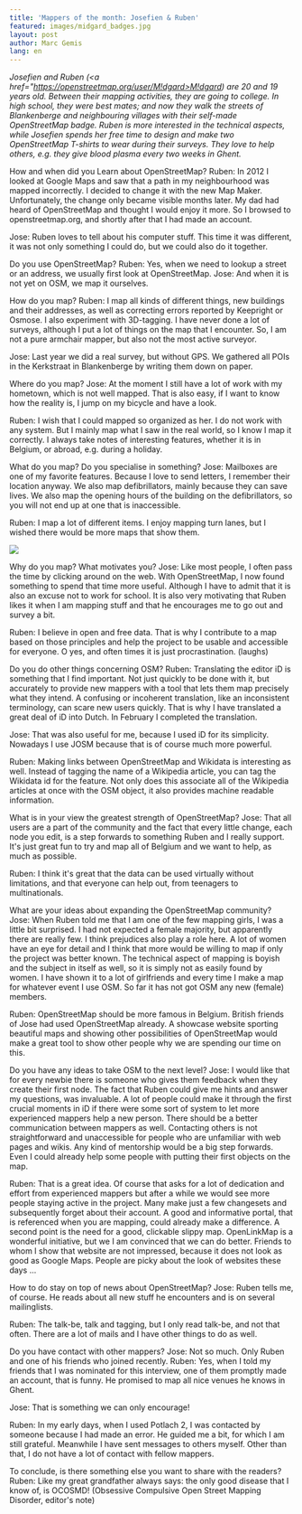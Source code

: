 ```yaml
---
title: 'Mappers of the month: Josefien & Ruben'
featured: images/midgard_badges.jpg
layout: post
author: Marc Gemis
lang: en
---
```


_Josefien and Ruben (<a href="https://openstreetmap.org/user/M!dgard>M!dgard</a>) are 20 and 19 years old. Between their mapping activities, they are going to college. In high school, they were best mates; and now they walk the streets of Blankenberge and neighbouring villages with their self-made OpenStreetMap badge. Ruben is more interested in the technical aspects, while Josefien spends her free time to design and make two OpenStreetMap T-shirts to wear during their surveys. They love to help others, e.g. they give blood plasma every two weeks in Ghent._

How and when did you Learn about OpenStreetMap?
Ruben: In 2012 I looked at Google Maps and saw that a path in my neighbourhood was mapped incorrectly. I decided to change it with the new Map Maker. Unfortunately, the change only became visible months later. My dad had heard of OpenStreetMap and thought I would enjoy it more. So I browsed to openstreetmap.org, and shortly after that I had made an account.

Jose: Ruben loves to tell about his computer stuff. This time it was different, it was not only something I could do, but we could also do it together.

Do you use OpenStreetMap?
Ruben: Yes, when we need to lookup a street or an address, we usually first look at OpenStreetMap. Jose: And when it is not yet on OSM, we map it ourselves.

How do you map?
Ruben: I map all kinds of different things, new buildings and their addresses, as well as correcting errors reported by Keepright or Osmose. I also experiment with 3D-tagging. I have never done a lot of surveys, although I put a lot of things on the map that I encounter. So, I am not a pure armchair mapper, but also not the most active surveyor.

Jose: Last year we did a real survey, but without GPS. We gathered all POIs in the Kerkstraat in Blankenberge by writing them down on paper.

Where do you map?
Jose: At the moment I still have a lot of work with my hometown, which is not well mapped. That is also easy, if I want to know how the reality is, I jump on my bicycle and have a look.

Ruben: I wish that I could mapped so organized as her. I do not work with any system. But I mainly map what I saw in the real world, so I know I map it correctly. I always take notes of interesting features, whether it is in Belgium, or abroad, e.g. during a holiday.

What do you map? Do you specialise in something?
Jose: Mailboxes are one of my favorite features. Because I love to send letters, I remember their location anyway. We also map defibrillators, mainly because they can save lives. We also map the opening hours of the building on the defibrillators, so you will not end up at one that is inaccessible.

Ruben: I map a lot of different items. I enjoy mapping turn lanes, but I wished there would be more maps that show them.

<img src="{{ site.baseurl }}/assets/images/midgard_kerkstraat.png"/>

Why do you map? What motivates you?
Jose: Like most people, I often pass the time by clicking around on the web. With OpenStreetMap, I now found something to spend that time more useful. Although I have to admit that it is also an excuse not to work for school. It is also very motivating that Ruben likes it when I am mapping stuff and that he encourages me to go out and survey a bit.

Ruben: I believe in open and free data. That is why I contribute to a map based on those principles and help the project to be usable and accessible for everyone. O yes, and often times it is just procrastination. (laughs)

Do you do other things concerning OSM?
Ruben: Translating the editor iD is something that I find important. Not just quickly to be done with it, but accurately to provide new mappers with a tool that lets them map precisely what they intend. A confusing or incoherent translation, like an inconsistent terminology, can scare new users quickly. That is why I have translated a great deal of iD into Dutch. In February I completed the translation.

Jose: That was also useful for me, because I used iD for its simplicity. Nowadays I use JOSM because that is of course much more powerful.

Ruben: Making links between OpenStreetMap and Wikidata is interesting as well. Instead of tagging the name of a Wikipedia article, you can tag the Wikidata id for the feature. Not only does this associate all of the Wikipedia articles at once with the OSM object, it also provides machine readable information.

What is in your view the greatest strength of OpenStreetMap?
Jose: That all users are a part of the community and the fact that every little change, each node you edit, is a step forwards to something Ruben and I really support. It's just great fun to try and map all of Belgium and we want to help, as much as possible.

Ruben: I think it's great that the data can be used virtually without limitations, and that everyone can help out, from teenagers to multinationals.

What are your ideas about expanding the OpenStreetMap community?
Jose: When Ruben told me that I am one of the few mapping girls, I was a little bit surprised. I had not expected a female majority, but apparently there are really few. I think prejudices also play a role here. A lot of women have an eye for detail and I think that more would be willing to map if only the project was better known. The technical aspect of mapping is boyish and the subject in itself as well, so it is simply not as easily found by women. I have shown it to a lot of girlfriends and every time I make a map for whatever event I use OSM. So far it has not got OSM any new (female) members.

Ruben: OpenStreetMap should be more famous in Belgium. British friends of Jose had used OpenStreetMap already. A showcase website sporting beautiful maps and showing other possibilities of OpenStreetMap would make a great tool to show other people why we are spending our time on this.

Do you have any ideas to take OSM to the next level?
Jose: I would like that for every newbie there is someone who gives them feedback when they create their first node. The fact that Ruben could give me hints and answer my questions, was invaluable. A lot of people could make it through the first crucial moments in iD if there were some sort of system to let more experienced mappers help a new person. There should be a better communication between mappers as well. Contacting others is not straightforward and unaccessible for people who are unfamiliar with web pages and wikis. Any kind of mentorship would be a big step forwards. Even I could already help some people with putting their first objects on the map.

Ruben: That is a great idea. Of course that asks for a lot of dedication and effort from experienced mappers but after a while we would see more people staying active in the project. Many make just a few changesets and subsequently forget about their account. A good and informative portal, that is referenced when you are mapping, could already make a difference. A second point is the need for a good, clickable slippy map. OpenLinkMap is a wonderful initiative, but we I am convinced that we can do better. Friends to whom I show that website are not impressed, because it does not look as good as Google Maps. People are picky about the look of websites these days ...

How to do stay on top of news about OpenStreetMap?
Jose: Ruben tells me, of course. He reads about all new stuff he encounters and is on several mailinglists.

Ruben: The talk-be, talk and tagging, but I only read talk-be, and not that often. There are a lot of mails and I have other things to do as well.

Do you have contact with other mappers?
Jose: Not so much. Only Ruben and one of his friends who joined recently. Ruben: Yes, when I told my friends that I was nominated for this interview, one of them promptly made an account, that is funny. He promised to map all nice venues he knows in Ghent.

Jose: That is something we can only encourage!

Ruben: In my early days, when I used Potlach 2, I was contacted by someone because I had made an error. He guided me a bit, for which I am still grateful. Meanwhile I have sent messages to others myself. Other than that, I do not have a lot of contact with fellow mappers.

To conclude, is there something else you want to share with the readers?
Ruben: Like my great grandfather always says: the only good disease that I know of, is OCOSMD! (Obsessive Compulsive Open Street Mapping Disorder, editor's note)
